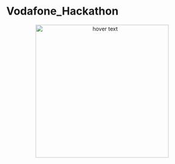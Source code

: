 # Vodafone_Hackathon
<p align="center">
  <img src="berkantrl/Vodafone_Hackathon/foto3.pnge" width="350" title="hover text">
</p>
